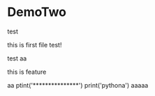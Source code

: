# DemoTwo
test

this is first file test!

test
aa

this is feature

aa
ptint('***************')
print('pythona')
aaaaa

